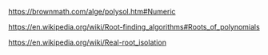 https://brownmath.com/alge/polysol.htm#Numeric

https://en.wikipedia.org/wiki/Root-finding_algorithms#Roots_of_polynomials

https://en.wikipedia.org/wiki/Real-root_isolation